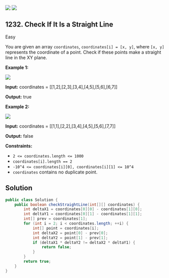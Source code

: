 [![](https://img.shields.io/github/stars/javadev/LeetCode-in-Java?label=Stars&style=flat-square)](https://github.com/javadev/LeetCode-in-Java)
[![](https://img.shields.io/github/forks/javadev/LeetCode-in-Java?label=Fork%20me%20on%20GitHub%20&style=flat-square)](https://github.com/javadev/LeetCode-in-Java/fork)

## 1232\. Check If It Is a Straight Line

Easy

You are given an array `coordinates`, `coordinates[i] = [x, y]`, where `[x, y]` represents the coordinate of a point. Check if these points make a straight line in the XY plane.

**Example 1:**

![](https://assets.leetcode.com/uploads/2019/10/15/untitled-diagram-2.jpg)

**Input:** coordinates = \[\[1,2],[2,3],[3,4],[4,5],[5,6],[6,7]]

**Output:** true

**Example 2:**

**![](https://assets.leetcode.com/uploads/2019/10/09/untitled-diagram-1.jpg)**

**Input:** coordinates = \[\[1,1],[2,2],[3,4],[4,5],[5,6],[7,7]]

**Output:** false

**Constraints:**

*   `2 <= coordinates.length <= 1000`
*   `coordinates[i].length == 2`
*   `-10^4 <= coordinates[i][0], coordinates[i][1] <= 10^4`
*   `coordinates` contains no duplicate point.

## Solution

```java
public class Solution {
    public boolean checkStraightLine(int[][] coordinates) {
        int deltaX1 = coordinates[0][0] - coordinates[1][0];
        int deltaY1 = coordinates[0][1] - coordinates[1][1];
        int[] prev = coordinates[1];
        for (int i = 2; i < coordinates.length; ++i) {
            int[] point = coordinates[i];
            int deltaX2 = point[0] - prev[0];
            int deltaY2 = point[1] - prev[1];
            if (deltaX1 * deltaY2 != deltaX2 * deltaY1) {
                return false;
            }
        }
        return true;
    }
}
```